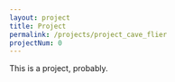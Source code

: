 ```yaml
---
layout: project
title: Project
permalink: /projects/project_cave_flier
projectNum: 0
---
```


This is a project, probably.
